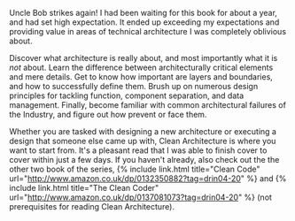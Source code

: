 Uncle Bob strikes again! I had been waiting for this book for about a year, and had set high expectation. It ended up exceeding my expectations and providing value in areas of technical architecture I was completely oblivious about.

Discover what architecture is really about, and most importantly what it is *not* about. Learn the difference between architecturally critical elements and mere details. Get to know how important are layers and boundaries, and how to successfully define them. Brush up on numerous design principles for tackling function, component separation, and data management. Finally, become familiar with common architectural failures of the Industry, and figure out how prevent or face them.

Whether you are tasked with designing a new architecture or executing a design that someone else came up with, Clean Architecture is where you want to start from. It's a pleasant read that I was able to finish cover to cover within just a few days. If you haven't already, also check out the the other two book of the series, {% include link.html title="Clean Code" url="http://www.amazon.co.uk/dp/0132350882?tag=drin04-20" %} and {% include link.html title="The Clean Coder" url="http://www.amazon.co.uk/dp/0137081073?tag=drin04-20" %} (not prerequisites for reading Clean Architecture).
